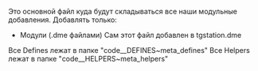 Это основной файл куда будут складываться все наши модульные добавления.
Добавлять только:
* Модули (.dme файлами)
Сам этот файл добавлен в tgstation.dme

Все Defines лежат в папке "code\__DEFINES\~meta_defines\"
Все Helpers лежат в папке "code\__HELPERS\~meta_helpers\"

